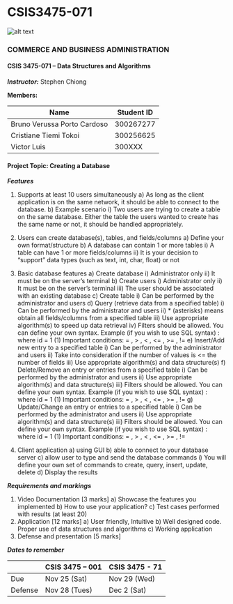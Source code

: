 # CSIS3475-071

![alt text](https://www.douglascollege.ca/-/media/9702A49D25404AAB8EB0DAB389A90B43.ashx "Douglas College Logo")

### COMMERCE AND BUSINESS ADMINISTRATION
#### CSIS 3475-071 – Data Structures and Algorithms
***Instructor:*** Stephen Chiong

**Members:**

| Name | Student ID |
| ------ | ------ |
| Bruno Verussa Porto Cardoso | 300267277 |
| Cristiane Tiemi Tokoi | 300256625 |
| Victor Luis | 300XXX |

#### Project Topic: Creating a Database

***Features***
1)  Supports at least 10 users simultaneously 
a)  As long as the client application is on the same network, it should be able to connect to the database. 
b)  Example scenario
i)  Two users are trying to create a table on the same database. Either the table the users wanted to create has the same name or not, it should be handled appropriately. 
2)  Users can create database(s), tables, and fields/columns
a)  Define your own format/structure
b)  A database can contain 1 or more tables
i)  A table can have 1 or more fields/columns
ii) It is your decision to “support” data types (such as text, int, char, float) or not
3)  Basic database features
a)  Create database
i)  Administrator only
ii) It must be on the server’s terminal
b)  Create users
i)  Administrator only
ii) It must be on the server’s terminal
iii)    The user should be associated with an existing database
c)  Create table
i)  Can be performed by the administrator and users
d)  Query (retrieve data from a specified table)
i)  Can be performed by the administrator and users
ii) * (asterisks) means obtain all fields/columns from a specified table
iii)    Use appropriate algorithm(s) to speed up data retrieval
iv) Filters should be allowed. You can define your own syntax. Example (if you wish to use SQL syntax) : where id = 1
(1) Important conditions: = , > , < , <= , >= , !=
e)  Insert/Add new entry to a specified table
i)  Can be performed by the administrator and users
ii) Take into consideration if the number of values is <= the number of fields
iii)    Use appropriate algorithm(s) and data structure(s)
f)  Delete/Remove an entry or entries from a specified table
i)  Can be performed by the administrator and users
ii) Use appropriate algorithm(s) and data structure(s)
iii)    Filters should be allowed. You can define your own syntax. Example (if you wish to use SQL syntax) : where id = 1
(1) Important conditions: = , > , < , <= , >= , != 
g)  Update/Change an entry or entries to a specified table
i)  Can be performed by the administrator and users
ii) Use appropriate algorithm(s) and data structure(s)
iii)    Filters should be allowed. You can define your own syntax. Example (if you wish to use SQL syntax) : where id = 1
(1) Important conditions: = , > , < , <= , >= , != 

4)  Client application
a)  using GUI
b)  able to connect to your database server
c)  allow user to type and send the database commands
i)  You will define your own set of commands to create, query, insert, update, delete
d)  Display the results 

***Requirements and markings***

1)  Video Documentation             [3 marks]
a)  Showcase the features you implemented
b)  How to use your application?
c)  Test cases performed with results (at least 20)
2)  Application                     [12 marks]
a)  User friendly, Intuitive
b)  Well designed code. Proper use of data structures and algorithms
c)  Working application
3)  Defense and presentation                [5 marks]


***Dates to remember***

|| CSIS 3475 – 001 | CSIS 3475 - 71 |
| ------ | ------ | ------ | 
| Due | Nov 25 (Sat) | Nov 29 (Wed) |
| Defense | Nov 28 (Tues) | Dec 2 (Sat) |
